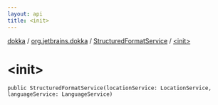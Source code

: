 ```yaml
---
layout: api
title: <init>
---
```

[dokka](../../index.html) / [org.jetbrains.dokka](../index.html) / [StructuredFormatService](index.html) / [&lt;init&gt;](_init_.html)


# &lt;init&gt;



```
public StructuredFormatService(locationService: LocationService, languageService: LanguageService)
```

